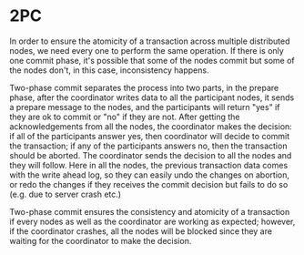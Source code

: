 # 2PC

In order to ensure the atomicity of a transaction across multiple distributed nodes, we need every one to perform the same operation. If there is only one commit phase, it's possible that some of the nodes commit but some of the nodes don't, in this case, inconsistency happens.

Two-phase commit separates the process into two parts, in the prepare phase, after the coordinator writes data to all the participant nodes, it sends a prepare message to the nodes, and the participants will return "yes" if they are ok to commit or "no" if they are not. After getting the acknowledgements from all the nodes, the coordinator makes the decision: if all of the participants answer yes, then coordinator will decide to commit the transaction; if any of the participants answers no, then the transaction should be aborted. The coordinator sends the decision to all the nodes and they will follow. Here in all the nodes, the previous transaction data comes with the write ahead log, so they can easily undo the changes on abortion, or redo the changes if they receives the commit decision but fails to do so (e.g. due to server crash etc.)

Two-phase commit ensures the consistency and atomicity of a transaction if every nodes as well as the coordinator are working as expected; however, if the coordinator crashes, all the nodes will be blocked since they are waiting for the coordinator to make the decision.
